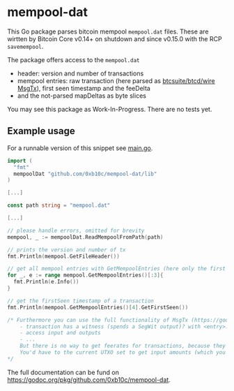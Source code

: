 # mempool-dat

This Go package parses bitcoin mempool `mempool.dat` files.
These are wirtten by Bitcoin Core v0.14+ on shutdown and since v0.15.0 with the RCP `savemempool`.

The package offers access to the `mempool.dat`
- header: version and number of transactions
- mempool entries: raw transaction (here parsed as [btcsuite/btcd/wire MsgTx](https://godoc.org/github.com/btcsuite/btcd/wire#MsgTx)), first seen timestamp and the feeDelta  
- and the not-parsed mapDeltas as byte slices 

You may see this package as Work-In-Progress. There are no tests yet. 

## Example usage

For a runnable version of this snippet see [main.go](./main.go).


```go
import (
  "fmt"
  mempoolDat "github.com/0xb10c/mempool-dat/lib"
)

[...]

const path string = "mempool.dat"

[...]

// please handle errors, omitted for brevity 
mempool, _ := mempoolDat.ReadMempoolFromPath(path)

// prints the version and number of tx
fmt.Println(mempool.GetFileHeader())

// get all mempool entries with GetMempoolEntries (here only the first three are used)
for _, e := range mempool.GetMempoolEntries()[:3]{
  fmt.Println(e.Info())
}

// get the firstSeen timestamp of a transaction
fmt.Println(mempool.GetMempoolEntries()[4].GetFirstSeen())

/* Furthermore you can use the full functionality of MsgTx (https://godoc.org/github.com/btcsuite/btcd/wire#MsgTx):
    - transaction has a witness (spends a SegWit output)? with <entry>.transaction.HasWitness() 
    - access input and outputs
    - ...
    But there is no way to get feerates for transactions, because they are (rightfully) not stored in the `mempool.dat`.
    You'd have to the current UTXO set to get input amounts (which you need to calculate the fees)
*/

```

The full documentation can be fund on https://godoc.org/pkg/github.com/0xb10c/mempool-dat.


